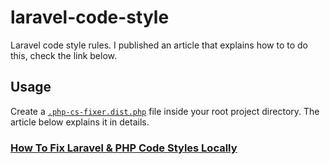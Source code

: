 # laravel-code-style

Laravel code style rules. I published an article that explains how to to do this, check the link below.


## Usage
Create a [`.php-cs-fixer.dist.php`](https://github.com/stephenjude/laravel-code-style/blob/main/.php-cs-fixer.dist.php) file inside your root project directory. The article below explains it in details.

### [How To Fix Laravel & PHP Code Styles Locally]()
